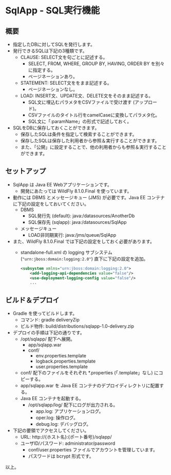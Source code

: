 SqlApp - SQL実行機能
====================

##	概要

*	指定したDBに対してSQLを発行します。
*	発行できるSQLは下記の3種類です。
	*	CLAUSE: SELECT文を句ごとに記述する。
		*	SELECT, FROM, WHERE, GROUP BY, HAVING, ORDER BY を別々に指定する。
		*	ページネーションあり。
	*	STATEMENT: SELECT文ををまま記述する。
		*	ページネーションなし。
	*	LOAD: INSERT文、UPDATE文、DELETE文をそのまま記述する。
		*	SQL文に埋込むパラメタをCSVファイルで受け渡す (アップロード)。
		*	CSVファイルのタイトル行をcamelCaseに変換してパラメタ化。
		*	SQL文に「:paramName」の形式で記述しておく。
*	SQLをDBに保存しておくことができます。
	*	保存したSQLは条件を指定して検索することができます。
	*	保存したSQLは保存した利用者から参照＆実行することができます。
	*	また、「公開」に設定することで、他の利用者からも参照＆実行することができます。

##	セットアップ

*	SqlApp は Java EE Webアプリケーションです。
	*	開発にあたっては WildFly 8.1.0.Final を使っています。
*	動作には DBMS とメッセージキュー (JMS) が必要です。Java EE コンテナに下記の設定をしておいてください。
	*	DBMS
		*	SQL発行先 (default):	java:/datasources/AnotherDb
		*	SQL保存先 (sqlapp):	java:/datasources/SqlApp
	*	メッセージキュー
		*	LOAD非同期実行:	java:/jms/queue/SqlApp
*	また、WildFly 8.1.0.Final では下記の設定をしておく必要があります。
	*	standalone-full.xml の logging サブシステム (`"urn:jboss:domain:logging:2.0"`) 直下に下記の設定を追加。

		```xml:standalone-full.xml
		<subsystem xmlns="urn:jboss:domain:logging:2.0">
			<add-logging-api-dependencies value="false"/>
			<use-deployment-logging-config value="false"/>
			...
		```

##	ビルド＆デプロイ

*	Gradle を使ってビルドします。
	*	コマンド:	gradle deliveryZip
	*	ビルド物件:	build/distributions/sqlapp-1.0-delivery.zip 
*	デプロイの手順は下記の通りです。
	*	/opt/sqlapp/ 配下へ展開。
		*	app/sqlapp.war
		*	conf/
			*	env.properties.template
			*	logback.properties.template
			*	user.properties.template
	*	conf/ 配下のファイルをそれぞれ *.properties (「.template」なし) にコピーする。
	*	app/sqlapp.war を Java EE コンテナのデプロイディレクトリに配置する。
	*	Java EE コンテナを起動する。
		*	/opt/sqlapp/log/ 配下にログが出力される。
			*	app.log:	アプリケーションログ。
			*	oper.log:	操作ログ。
			*	debug.log:	デバッグログ。
*	下記の要領でアクセスしてください。
	*	URL:	http://{ホスト名}:{ポート番号}/sqlapp/
	*	ユーザID/パスワード:	administrator/password
		*	conf/user.properties ファイルでアカウントを管理しています。
		*	パスワードは bcrypt 形式です。

以上。
